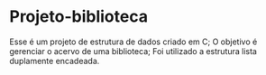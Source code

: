 # Projeto-biblioteca
Esse é um projeto de estrutura de dados criado em C;
O objetivo é gerenciar o acervo de uma biblioteca; 
Foi utilizado a estrutura lista duplamente encadeada.
